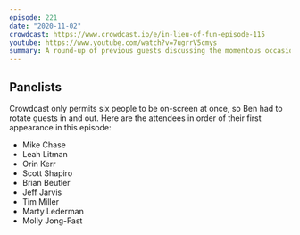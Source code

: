 ```yaml
---
episode: 221
date: "2020-11-02"
crowdcast: https://www.crowdcast.io/e/in-lieu-of-fun-episode-115
youtube: https://www.youtube.com/watch?v=7ugrrV5cmys
summary: A round-up of previous guests discussing the momentous occasion upon us
---
```


## Panelists

Crowdcast only permits six people to be on-screen at once, so Ben had to rotate
guests in and out. Here are the attendees in order of their first appearance in
this episode:

- Mike Chase
- Leah Litman
- Orin Kerr
- Scott Shapiro
- Brian Beutler
- Jeff Jarvis
- Tim Miller
- Marty Lederman
- Molly Jong-Fast
